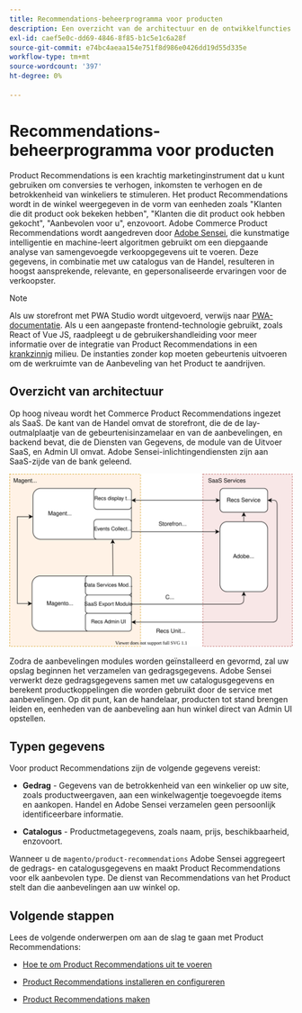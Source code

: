 ```yaml
---
title: Recommendations-beheerprogramma voor producten
description: Een overzicht van de architectuur en de ontwikkelfuncties van Product Recommendations.
exl-id: caef5e0c-dd69-4846-8f85-b1c5e1c6a28f
source-git-commit: e74bc4aeaa154e751f8d986e0426dd19d55d335e
workflow-type: tm+mt
source-wordcount: '397'
ht-degree: 0%

---
```


# Recommendations-beheerprogramma voor producten

Product Recommendations is een krachtig marketinginstrument dat u kunt gebruiken om conversies te verhogen, inkomsten te verhogen en de betrokkenheid van winkeliers te stimuleren. Het product Recommendations wordt in de winkel weergegeven in de vorm van eenheden zoals &quot;Klanten die dit product ook bekeken hebben&quot;, &quot;Klanten die dit product ook hebben gekocht&quot;, &quot;Aanbevolen voor u&quot;, enzovoort. Adobe Commerce Product Recommendations wordt aangedreven door [Adobe Sensei](https://www.adobe.com/sensei.html), die kunstmatige intelligentie en machine-leert algoritmen gebruikt om een diepgaande analyse van samengevoegde verkoopgegevens uit te voeren. Deze gegevens, in combinatie met uw catalogus van de Handel, resulteren in hoogst aansprekende, relevante, en gepersonaliseerde ervaringen voor de verkoopster.

>[!NOTE]
>
>Als uw storefront met PWA Studio wordt uitgevoerd, verwijs naar [PWA-documentatie](https://developer.adobe.com/commerce/pwa-studio/integrations/product-recommendations/). Als u een aangepaste frontend-technologie gebruikt, zoals React of Vue JS, raadpleegt u de gebruikershandleiding voor meer informatie over de integratie van Product Recommendations in een [krankzinnig](headless.md) milieu. De instanties zonder kop moeten gebeurtenis uitvoeren om de werkruimte van de Aanbeveling van het Product te aandrijven.

## Overzicht van architectuur

Op hoog niveau wordt het Commerce Product Recommendations ingezet als SaaS. De kant van de Handel omvat de storefront, die de de lay-outmalplaatje van de gebeurtenisinzamelaar en van de aanbevelingen, en backend bevat, die de Diensten van Gegevens, de module van de Uitvoer SaaS, en Admin UI omvat. Adobe Sensei-inlichtingendiensten zijn aan SaaS-zijde van de bank geleend.

![Architectuurdiagram met productaanbevelingen](assets/arch-diag-sensei.svg)

Zodra de aanbevelingen modules worden geïnstalleerd en gevormd, zal uw opslag beginnen het verzamelen van gedragsgegevens. Adobe Sensei verwerkt deze gedragsgegevens samen met uw catalogusgegevens en berekent productkoppelingen die worden gebruikt door de service met aanbevelingen. Op dit punt, kan de handelaar, producten tot stand brengen leiden en, eenheden van de aanbeveling aan hun winkel direct van Admin UI opstellen.

## Typen gegevens

Voor product Recommendations zijn de volgende gegevens vereist:

- **Gedrag** - Gegevens van de betrokkenheid van een winkelier op uw site, zoals productweergaven, aan een winkelwagentje toegevoegde items en aankopen. Handel en Adobe Sensei verzamelen geen persoonlijk identificeerbare informatie.

- **Catalogus** - Productmetagegevens, zoals naam, prijs, beschikbaarheid, enzovoort.

Wanneer u de `magento/product-recommendations` Adobe Sensei aggregeert de gedrags- en catalogusgegevens en maakt Product Recommendations voor elk aanbevolen type. De dienst van Recommendations van het Product stelt dan die aanbevelingen aan uw winkel op.

## Volgende stappen

Lees de volgende onderwerpen om aan de slag te gaan met Product Recommendations:

- [Hoe te om Product Recommendations uit te voeren](implementation-workflow.md)

- [Product Recommendations installeren en configureren](install-configure.md)

- [Product Recommendations maken](create.md)
